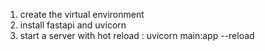1. create the virtual environment
2. install fastapi and uvicorn
3. start a server with hot reload : uvicorn main:app --reload